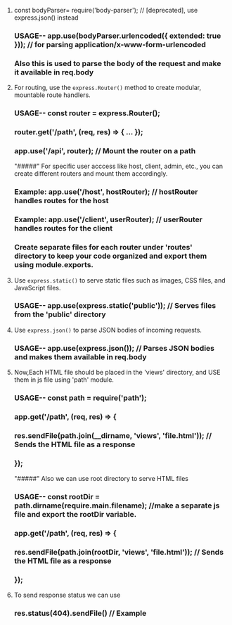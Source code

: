 1. const bodyParser= require('body-parser');  // [deprecated], use express.json() instead

   ### USAGE-- app.use(bodyParser.urlencoded({ extended: true })); // for parsing application/x-www-form-urlencoded
   ### Also this is used to parse the body of the request and make it available in req.body

2. For routing, use the `express.Router()` method to create modular, mountable route handlers.

   ### USAGE-- const router = express.Router();
   ### router.get('/path', (req, res) => { ... });
   ### app.use('/api', router); // Mount the router on a path
   "#####" For specific user acccess like host, client, admin, etc., you can create different routers and mount them accordingly.
   ### Example: app.use('/host', hostRouter);  // hostRouter handles routes for the host
   ### Example: app.use('/client', userRouter); // userRouter handles routes for the client
   ###  Create separate files for each router under 'routes' directory to keep your code organized and export them using module.exports.

3. Use `express.static()` to serve static files such as images, CSS files, and JavaScript files.
   ### USAGE-- app.use(express.static('public')); // Serves files from the 'public' directory

4. Use `express.json()` to parse JSON bodies of incoming requests.
   ### USAGE-- app.use(express.json()); // Parses JSON bodies and makes them available in req.body

5. Now,Each HTML file should be placed in the 'views' directory, and  USE them in js file using 'path' module.
   ### USAGE-- const path = require('path');
   ### app.get('/path', (req, res) => {
   ###     res.sendFile(path.join(__dirname, 'views', 'file.html')); // Sends the HTML file as a response
   ### });

   "#####" Also we can use root directory to serve HTML files
   ### USAGE-- const rootDir = path.dirname(require.main.filename);  //make a separate js file and export the rootDir variable.
   ### app.get('/path', (req, res) => {
   ###     res.sendFile(path.join(rootDir, 'views', 'file.html')); // Sends the HTML file as a response
   ### });

6. To send response status we can use
   ### res.status(404).sendFile()   // Example
